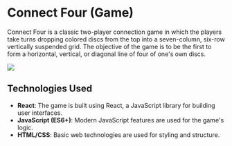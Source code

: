 # Connect Four (Game)

Connect Four is a classic two-player connection game in which the players take turns dropping colored discs from the top into a seven-column, six-row vertically suspended grid. The objective of the game is to be the first to form a horizontal, vertical, or diagonal line of four of one's own discs.

<img src="https://github.com/HolaJose2/ConnectFourGame/assets/110427144/ab06ce80-7123-4c2d-a666-bc27d870e150"/> 

## Technologies Used
- **React**: The game is built using React, a JavaScript library for building user interfaces.
- **JavaScript (ES6+)**: Modern JavaScript features are used for the game's logic.
- **HTML/CSS**: Basic web technologies are used for styling and structure.




